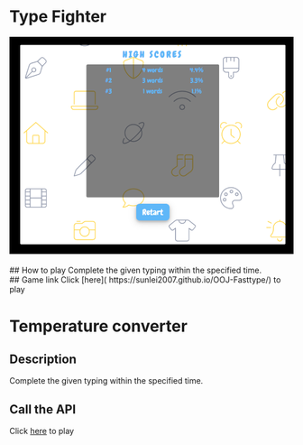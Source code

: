 #  Type Fighter
<div align="center" ><img order-radius="100px" src="https://github.com/sunlei2007/OOJ-Fasttype/blob/main/assets/img/game.png"/></div>
<br>
##  How to play
Complete the given typing within the specified time.
<br>
##  Game link
Click [here]( https://sunlei2007.github.io/OOJ-Fasttype/) to play  

# Temperature converter

## Description
Complete the given typing within the specified time.
## Call the API
Click [here]( https://sunlei2007.github.io/OOJ-Fasttype/) to play  